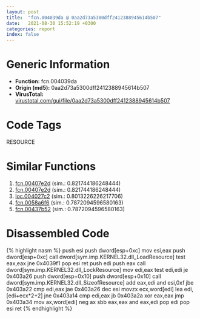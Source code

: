 ```yaml
---
layout: post
title:  "fcn.004039da @ 0aa2d73a5300dff2412388945614b507"
date:   2021-08-30 15:52:19 +0300
categories: report
index: false
---
```


# Generic Information
- **Function:** fcn.004039da
- **Origin (md5):** 0aa2d73a5300dff2412388945614b507
- **VirusTotal:** [virustotal.com/gui/file/0aa2d73a5300dff2412388945614b507][virustotal_ref]

# Code Tags
<span class="tag" id="RESOURCE">RESOURCE</span>


# Similar Functions

1. [fcn.00407e2d][similar_1_ref] (sim.: 0.821744186248444)
2. [fcn.00407e2d][similar_2_ref] (sim.: 0.821744186248444)
3. [loc.004027c2][similar_3_ref] (sim.: 0.8013226226217706)
4. [fcn.0058a6f6][similar_4_ref] (sim.: 0.7872094596580163)
5. [fcn.00437b52][similar_5_ref] (sim.: 0.7872094596580163)


# Disassembled Code

{% highlight nasm %}
push esi
push dword[esp+0xc]
mov esi,eax
push dword[esp+0xc]
call dword[sym.imp.KERNEL32.dll_LoadResource]
test eax,eax
jne 0x4039f1
pop esi
ret
push edi
push eax
call dword[sym.imp.KERNEL32.dll_LockResource]
mov edi,eax
test edi,edi
je 0x403a26
push dword[esp+0x10]
push dword[esp+0x10]
call dword[sym.imp.KERNEL32.dll_SizeofResource]
add eax,edi
and esi,0xf
jbe 0x403a22
cmp edi,eax
jae 0x403a26
dec esi
movzx ecx,word[edi]
lea edi,[edi+ecx*2+2]
jne 0x403a14
cmp edi,eax
jb 0x403a2a
xor eax,eax
jmp 0x403a34
mov ax,word[edi]
neg ax
sbb eax,eax
and eax,edi
pop edi
pop esi
ret
{% endhighlight %}


[similar_1_ref]: /report/fcn.00407e2d@3f1595e66dc63331ba0930a0c79684ce
[similar_2_ref]: /report/fcn.00407e2d@4c8869bb42f854640703b6ddda29ee38
[similar_3_ref]: /report/loc.004027c2@de21a548b66aa6c0b17491b6a31e14fa
[similar_4_ref]: /report/fcn.0058a6f6@7453c96a6fbd42ec690b8deb53eafcba
[similar_5_ref]: /report/fcn.00437b52@46f6c2adf1fd4d1453ed312ca79dd9bf
[virustotal_ref]: https://www.virustotal.com/gui/file/0aa2d73a5300dff2412388945614b507